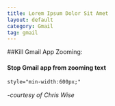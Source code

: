 ```yaml
---
title: Lorem Ipsum Dolor Sit Amet
layout: default
category: Gmail
tag: gmail
---
```


##Kill Gmail App Zooming:
####	  Stop Gmail app from zooming text
	  
```html
style="min-width:600px;"
```

<em>-courtesy of Chris Wise</em>